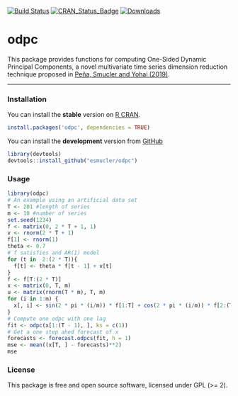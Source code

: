 
<!-- README.md is generated from README.Rmd. Please edit that file -->
[![Build Status](https://travis-ci.org/esmucler/odpc.svg?branch=master)](https://travis-ci.org/esmucler/odpc) [![CRAN\_Status\_Badge](http://www.r-pkg.org/badges/version/odpc)](https://cran.r-project.org/package=odpc) [![Downloads](http://cranlogs.r-pkg.org/badges/odpc)](https://cran.r-project.org/package=odpc)

odpc
====

This package provides functions for computing One-Sided Dynamic Principal Components, a novel multivariate time series dimension reduction technique proposed in [Peña, Smucler and Yohai (2019)](https://doi.org/10.1080/01621459.2018.1520117).

------------------------------------------------------------------------

### Installation

You can install the **stable** version on [R CRAN](https://cran.r-project.org/package=odpc).

``` r
install.packages('odpc', dependencies = TRUE)
```

You can install the **development** version from [GitHub](https://github.com/esmucler/odpc)

``` r
library(devtools)
devtools::install_github("esmucler/odpc")
```

### Usage

``` r
library(odpc)
# An example using an artificial data set
T <- 201 #length of series
m <- 10 #number of series
set.seed(1234)
f <- matrix(0, 2 * T + 1, 1)
v <- rnorm(2 * T + 1)
f[1] <- rnorm(1)
theta <- 0.7
# f satisfies and AR(1) model
for (t in  2:(2 * T)){
  f[t] <- theta * f[t - 1] + v[t]
}
f <- f[T:(2 * T)]
x <- matrix(0, T, m)
u <- matrix(rnorm(T * m), T, m)
for (i in 1:m) {
  x[, i] <- sin(2 * pi * (i/m)) * f[1:T] + cos(2 * pi * (i/m)) * f[2:(T + 1)] + u[, i]
}
# Compute one odpc with one lag
fit <- odpc(x[1:(T - 1), ], ks = c(1))
# Get a one step ahed forecast of x
forecasts <- forecast.odpcs(fit, h = 1)
mse <- mean((x[T, ] - forecasts)**2)
mse
```

### License

This package is free and open source software, licensed under GPL (&gt;= 2).
